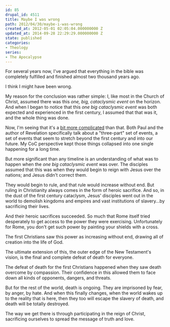```yaml
---
id: 85
drupal_id: 4511
title: Maybe I was wrong
path: 2012/04/30/maybe-i-was-wrong
created_at: 2012-05-01 02:05:04.000000000 Z
updated_at: 2014-09-28 22:29:29.000000000 Z
state: published
categories:
- Theology
series:
- The Apocalypse
---
```

For several years now, I've argued that everything in the bible was completely fulfilled and finished almost two thousand years ago.

I think I might have been wrong.

My reason for the conclusion was rather simple: I, like most in the Church of Christ, assumed there was this *one, big, cataclysmic event* on the horizon. And when I began to notice that this *one big cataclysmic event* was both expected and experienced in the first century, I assumed that that was it, and the whole thing was done.

Now, I'm seeing that it's a [bit more complicated](http://micahredding.com/blog/2012/04/16/his-enemies-beneath-his-feet) than that. Both Paul and the author of Revelation specifically talk about a "three-part" set of events, a set of events that seem to stretch beyond the first century and into our future. My CoC perspective kept those things collapsed into one single happening for a long time.

But more significant than any timeline is an understanding of what was to happen when the *one big cataclysmic event* was over. The disciples assumed that this was when they would begin to reign with Jesus over the nations; and Jesus didn't correct them. 

They would begin to rule, and that rule would increase without end. But ruling in Christianity always comes in the form of heroic sacrifice. And so, in the dust of the first century cataclysm, Jesus' disciples went out in the world to demolish kingdoms and empires and vast institutions of slavery…by sacrificing their lives.

And their heroic sacrifices succeeded. So much that Rome itself tried desperately to get access to the power they were exercising. Unfortunately for Rome, you don't get such power by painting your shields with a cross.

The first Christians saw this power as increasing without end, drawing all of creation into the life of God.

The ultimate extension of this, the outer edge of the New Testament's vision, is the final and complete defeat of death for everyone.

The defeat of death for the first Christians happened when they saw death overcome by compassion. Their confidence in this allowed them to face down all kinds of opponents, dangers, and threats.

But for the rest of the world, death is ongoing. They are imprisoned by fear, by anger, by hate. And when this finally changes, when the world wakes up to the reality that is here, then they too will escape the slavery of death, and death will be totally destroyed.

The way we get there is through participating in the reign of Christ, sacrificing ourselves to spread the message of truth and love.
